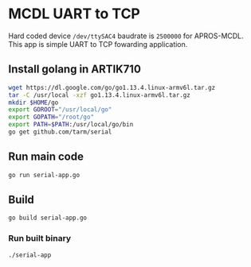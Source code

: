 # MCDL UART to TCP

Hard coded device `/dev/ttySAC4` baudrate is `2500000` for APROS-MCDL. This app is simple UART to TCP fowarding application.

## Install golang in ARTIK710

```bash
wget https://dl.google.com/go/go1.13.4.linux-armv6l.tar.gz
tar -C /usr/local -xzf go1.13.4.linux-armv6l.tar.gz
mkdir $HOME/go
export GOROOT="/usr/local/go"
export GOPATH="/root/go"
export PATH=$PATH:/usr/local/go/bin
go get github.com/tarm/serial
```

## Run main code

```bash
go run serial-app.go
```

## Build

```bash
go build serial-app.go
```

### Run built binary

```bash
./serial-app
```
